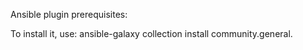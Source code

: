Ansible plugin prerequisites:

To install it, use: ansible-galaxy collection install community.general.